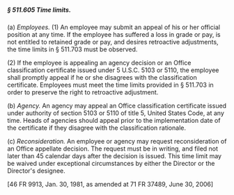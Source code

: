 ##### § 511.605 Time limits. #####

(a) *Employees.* (1) An employee may submit an appeal of his or her official position at any time. If the employee has suffered a loss in grade or pay, is not entitled to retained grade or pay, and desires retroactive adjustments, the time limits in § 511.703 must be observed.

(2) If the employee is appealing an agency decision or an Office classification certificate issued under 5 U.S.C. 5103 or 5110, the employee shall promptly appeal if he or she disagrees with the classification certificate. Employees must meet the time limits provided in § 511.703 in order to preserve the right to retroactive adjustment.

(b) *Agency.* An agency may appeal an Office classification certificate issued under authority of section 5103 or 5110 of title 5, United States Code, at any time. Heads of agencies should appeal prior to the implementation date of the certificate if they disagree with the classification rationale.

(c) *Reconsideration.* An employee or agency may request reconsideration of an Office appellate decision. The request must be in writing, and filed not later than 45 calendar days after the decision is issued. This time limit may be waived under exceptional circumstances by either the Director or the Director's designee.

[46 FR 9913, Jan. 30, 1981, as amended at 71 FR 37489, June 30, 2006]